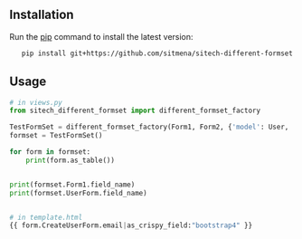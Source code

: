 

## Installation

Run the [pip](https://pip.pypa.io/en/stable/) command to install the latest version:

```bash
   pip install git+https://github.com/sitmena/sitech-different-formset.git
```

## Usage

```python
# in views.py
from sitech_different_formset import different_formset_factory

TestFormSet = different_formset_factory(Form1, Form2, {'model': User, 'fields': ['first_name', 'last_name']})
formset = TestFormSet()

for form in formset:
	print(form.as_table())


print(formset.Form1.field_name)	
print(formset.UserForm.field_name)


# in template.html
{{ form.CreateUserForm.email|as_crispy_field:"bootstrap4" }}		

```



    

